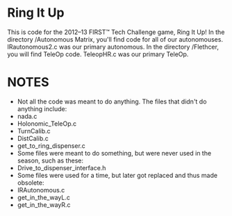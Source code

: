 Ring It Up
==========

This is code for the 2012–13 FIRST™ Tech Challenge game, Ring It Up!
In the directory /Autonomous Matrix, you'll find code for all of our autonomouses.  IRautonomous2.c was our primary autonomous.
In the directory /Flethcer, you will find TeleOp code.  TeleopHR.c was our primary TeleOp.


NOTES
=====

- Not all the code was meant to do anything. The files that didn't do anything include:
 - nada.c
 - Holonomic_TeleOp.c
 - TurnCalib.c
 - DistCalib.c
 - get_to_ring_dispenser.c
- Some files were meant to do something, but were never used in the season, such as these:
 - Drive_to_dispenser_interface.h
- Some files were used for a time, but later got replaced and thus made obsolete:
 - IRAutonomous.c
 - get_in_the_wayL.c
 - get_in_the_wayR.c
